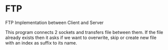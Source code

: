 # FTP
FTP Implementation between Client and Server

This program connects 2 sockets and transfers file between them.
If the file already exists then it asks if we want to overwrite, skip or create new file with an index as suffix to its name.
